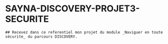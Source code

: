 # SAYNA-DISCOVERY-PROJET3-SECURITE
    ## Recevez dans ce referentiel mon projet du module _Naviguer en toute sécurite_ du parcours DISCOVERY.
  
